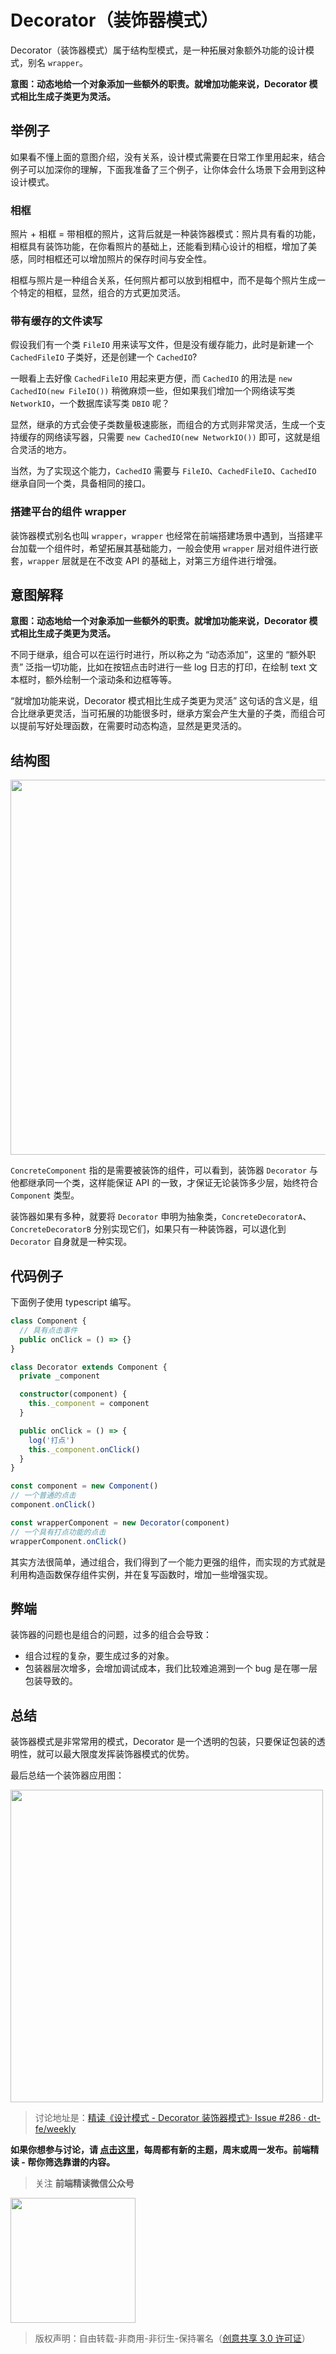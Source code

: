 # Decorator（装饰器模式）

Decorator（装饰器模式）属于结构型模式，是一种拓展对象额外功能的设计模式，别名 `wrapper`。

**意图：动态地给一个对象添加一些额外的职责。就增加功能来说，Decorator 模式相比生成子类更为灵活。**

## 举例子

如果看不懂上面的意图介绍，没有关系，设计模式需要在日常工作里用起来，结合例子可以加深你的理解，下面我准备了三个例子，让你体会什么场景下会用到这种设计模式。

### 相框

照片 + 相框 = 带相框的照片，这背后就是一种装饰器模式：照片具有看的功能，相框具有装饰功能，在你看照片的基础上，还能看到精心设计的相框，增加了美感，同时相框还可以增加照片的保存时间与安全性。

相框与照片是一种组合关系，任何照片都可以放到相框中，而不是每个照片生成一个特定的相框，显然，组合的方式更加灵活。

### 带有缓存的文件读写

假设我们有一个类 `FileIO` 用来读写文件，但是没有缓存能力，此时是新建一个 `CachedFileIO` 子类好，还是创建一个 `CachedIO`?

一眼看上去好像 `CachedFileIO` 用起来更方便，而 `CachedIO` 的用法是 `new CachedIO(new FileIO())` 稍微麻烦一些，但如果我们增加一个网络读写类 `NetworkIO`，一个数据库读写类 `DBIO` 呢？

显然，继承的方式会使子类数量极速膨胀，而组合的方式则非常灵活，生成一个支持缓存的网络读写器，只需要 `new CachedIO(new NetworkIO())` 即可，这就是组合灵活的地方。

当然，为了实现这个能力，`CachedIO` 需要与 `FileIO`、`CachedFileIO`、`CachedIO` 继承自同一个类，具备相同的接口。

### 搭建平台的组件 wrapper

装饰器模式别名也叫 `wrapper`，`wrapper` 也经常在前端搭建场景中遇到，当搭建平台加载一个组件时，希望拓展其基础能力，一般会使用 `wrapper` 层对组件进行嵌套，`wrapper` 层就是在不改变 API 的基础上，对第三方组件进行增强。

## 意图解释

**意图：动态地给一个对象添加一些额外的职责。就增加功能来说，Decorator 模式相比生成子类更为灵活。**

不同于继承，组合可以在运行时进行，所以称之为 “动态添加”，这里的 “额外职责” 泛指一切功能，比如在按钮点击时进行一些 log 日志的打印，在绘制 text 文本框时，额外绘制一个滚动条和边框等等。

“就增加功能来说，Decorator 模式相比生成子类更为灵活” 这句话的含义是，组合比继承更灵活，当可拓展的功能很多时，继承方案会产生大量的子类，而组合可以提前写好处理函数，在需要时动态构造，显然是更灵活的。

## 结构图

<img width=600 src="https://img.alicdn.com/tfs/TB1cmhe3FY7gK0jSZKzXXaikpXa-1624-688.png">

`ConcreteComponent` 指的是需要被装饰的组件，可以看到，装饰器 `Decorator` 与他都继承同一个类，这样能保证 API 的一致，才保证无论装饰多少层，始终符合 `Component` 类型。

装饰器如果有多种，就要将 `Decorator` 申明为抽象类，`ConcreteDecoratorA`、`ConcreteDecoratorB` 分别实现它们，如果只有一种装饰器，可以退化到 `Decorator` 自身就是一种实现。

## 代码例子

下面例子使用 typescript 编写。

```typescript
class Component {
  // 具有点击事件
  public onClick = () => {}
}

class Decorator extends Component {
  private _component

  constructor(component) {
    this._component = component
  }

  public onClick = () => {
    log('打点')
    this._component.onClick()
  }
}

const component = new Component()
// 一个普通的点击
component.onClick()

const wrapperComponent = new Decorator(component)
// 一个具有打点功能的点击
wrapperComponent.onClick()
```

其实方法很简单，通过组合，我们得到了一个能力更强的组件，而实现的方式就是利用构造函数保存组件实例，并在复写函数时，增加一些增强实现。

## 弊端

装饰器的问题也是组合的问题，过多的组合会导致：

- 组合过程的复杂，要生成过多的对象。
- 包装器层次增多，会增加调试成本，我们比较难追溯到一个 bug 是在哪一层包装导致的。

## 总结

装饰器模式是非常常用的模式，Decorator 是一个透明的包装，只要保证包装的透明性，就可以最大限度发挥装饰器模式的优势。

最后总结一个装饰器应用图：

<img width=500 src="https://img.alicdn.com/tfs/TB1wlpgqPMZ7e4jSZFOXXX7epXa-1232-478.png">

> 讨论地址是：[精读《设计模式 - Decorator 装饰器模式》· Issue #286 · dt-fe/weekly](https://github.com/dt-fe/weekly/issues/286)

**如果你想参与讨论，请 [点击这里](https://github.com/dt-fe/weekly)，每周都有新的主题，周末或周一发布。前端精读 - 帮你筛选靠谱的内容。**

> 关注 **前端精读微信公众号**

<img width=200 src="https://img.alicdn.com/tfs/TB165W0MCzqK1RjSZFLXXcn2XXa-258-258.jpg">

> 版权声明：自由转载-非商用-非衍生-保持署名（[创意共享 3.0 许可证](https://creativecommons.org/licenses/by-nc-nd/3.0/deed.zh)）
